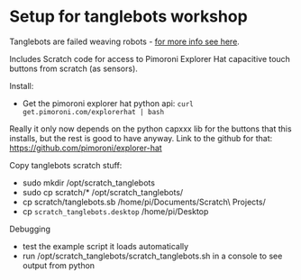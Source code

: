 # Setup for tanglebots workshop

Tanglebots are failed weaving robots -
[for more info see here](http://fo.am/tanglebots).

Includes Scratch code for access to Pimoroni Explorer Hat capacitive
touch buttons from scratch (as sensors).

Install: 

- Get the pimoroni explorer hat python api: `curl get.pimoroni.com/explorerhat | bash`

Really it only now depends on the python capxxx lib for the buttons that this installs, but the rest is good to have anyway.
Link to the github for that: https://github.com/pimoroni/explorer-hat

Copy tanglebots scratch stuff:
- sudo mkdir /opt/scratch_tanglebots
- sudo cp scratch/* /opt/scratch_tanglebots/ 
- cp scratch/tanglebots.sb  /home/pi/Documents/Scratch\ Projects/
- cp `scratch_tanglebots.desktop` /home/pi/Desktop

Debugging 
- test the example script it loads automatically
- run /opt/scratch_tanglebots/scratch_tanglebots.sh in a console to see output from python
